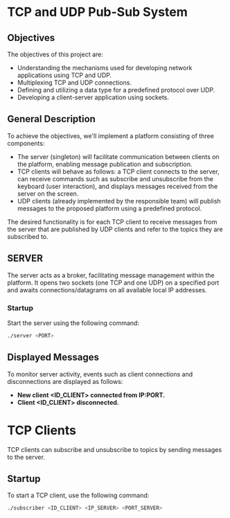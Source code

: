 # TCP and UDP Pub-Sub System

## Objectives

The objectives of this project are:

- Understanding the mechanisms used for developing network applications using TCP and UDP.
- Multiplexing TCP and UDP connections.
- Defining and utilizing a data type for a predefined protocol over UDP.
- Developing a client-server application using sockets.

## General Description

To achieve the objectives, we'll implement a platform consisting of three components:

- The server (singleton) will facilitate communication between clients on the platform, enabling message publication and subscription.
- TCP clients will behave as follows: a TCP client connects to the server, can receive commands such as subscribe and unsubscribe from the keyboard (user interaction), and displays messages received from the server on the screen.
- UDP clients (already implemented by the responsible team) will publish messages to the proposed platform using a predefined protocol.

The desired functionality is for each TCP client to receive messages from the server that are published by UDP clients and refer to the topics they are subscribed to.

## SERVER

The server acts as a broker, facilitating message management within the platform. It opens two sockets (one TCP and one UDP) on a specified port and awaits connections/datagrams on all available local IP addresses.

### Startup

Start the server using the following command:

```bash
./server <PORT>
```

## Displayed Messages

To monitor server activity, events such as client connections and disconnections are displayed as follows:

- **New client <ID_CLIENT> connected from IP:PORT.**
- **Client <ID_CLIENT> disconnected.**

# TCP Clients

TCP clients can subscribe and unsubscribe to topics by sending messages to the server.

## Startup

To start a TCP client, use the following command:

```bash
./subscriber <ID_CLIENT> <IP_SERVER> <PORT_SERVER>
```





